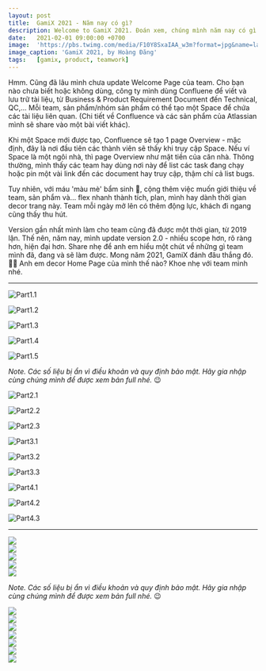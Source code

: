 ```yaml
---
layout: post
title:  GamiX 2021 - Năm nay có gì?
description: Welcome to GamiX 2021. Đoán xem, chúng mình năm nay có gì hot!
date:   2021-02-01 09:00:00 +0700
image:  'https://pbs.twimg.com/media/F10Y8SxaIAA_w3m?format=jpg&name=large'
image_caption: 'GamiX 2021, by Hoàng Đăng'
tags:   [gamix, product, teamwork]
---
```


Hmm. Cũng đã lâu mình chưa update Welcome Page của team. Cho bạn nào chưa biết hoặc không dùng, công ty mình dùng Confluene để viết và lưu trữ tài liệu, từ Business & Product Requirement Document đến Technical, QC,... Mỗi team, sản phẩm/nhóm sản phẩm có thể tạo một Space để chứa các tài liệu liên quan. (Chi tiết về Confluence và các sản phẩm của Atlassian mình sẽ share vào một bài viết khác).

Khi một Space mới được tạo, Confluence sẽ tạo 1 page Overview - mặc định, đây là nơi đầu tiên các thành viên sẽ thấy khi truy cập Space. Nếu ví Space là một ngôi nhà, thì page Overview như mặt tiền của căn nhà. Thông thường, mình thấy các team hay dùng nơi này để list các task đang chạy hoặc pin một vài link đến các document hay truy cập, thậm chí cả list bugs.

Tuy nhiên, với máu 'màu mè' bẩm sinh 🤣, cộng thêm việc muốn giới thiệu về team, sản phẩm và... flex nhanh thành tích, plan, mình hay dành thời gian decor trang này. Team mỗi ngày mở lên có thêm động lực, khách đi ngang cũng thấy thu hút. 

Version gần nhất mình làm cho team cũng đã được một thời gian, từ 2019 lận. Thế nên, năm nay, mình update version 2.0 - nhiều scope hơn, rõ ràng hơn, hiện đại hơn. Share nhẹ để anh em hiểu một chút về những gì team mình đã, đang và sẽ làm được. Mong năm 2021, GamiX đánh đâu thắng đó. 💪🏻 Anh em decor Home Page của mình thế nào? Khoe nhẹ với team mình nhé.

___
![Part1.1](https://pbs.twimg.com/media/F10Y4_haMAAOL71?format=jpg&name=large)

![Part1.2](https://pbs.twimg.com/media/F10Y_bvaEAUv-80?format=png&name=large)

![Part1.3](https://pbs.twimg.com/media/F10ZAkPaQAEFZND?format=jpg&name=large)

![Part1.4](https://pbs.twimg.com/media/F10ZFLxacAAeDgt?format=jpg&name=large)

![Part1.5](https://pbs.twimg.com/media/F10bDtxacAAjgBJ?format=jpg&name=large)

*Note. Các số liệu bị ẩn vì điều khoản và quy định bảo mật. Hãy gia nhập cùng chúng mình để được xem bản full nhé.* 😉



![Part2.1](https://pbs.twimg.com/media/F10ZIEzaQAA23J_?format=jpg&name=large)

![Part2.2](https://pbs.twimg.com/media/F10ZPMBaAAA2Jkc?format=jpg&name=large)

![Part2.3](https://pbs.twimg.com/media/F10ZR2raIAAsiPM?format=jpg&name=large)



![Part3.1](https://pbs.twimg.com/media/F10ZUXZaQAAMaVX?format=jpg&name=large)

![Part3.2](https://pbs.twimg.com/media/F10ZVh_aMAAVv1w?format=jpg&name=large)

![Part3.3](https://pbs.twimg.com/media/F10ZWsvaIAECVc3?format=jpg&name=large)



![Part4.1](https://pbs.twimg.com/media/F10ZXvnaEAAdSz3?format=jpg&name=large)

![Part4.2](https://pbs.twimg.com/media/F10Za-baQAArU6K?format=jpg&name=large)

![Part4.3](https://pbs.twimg.com/media/F10ZcEFaEAE02H0?format=jpg&name=large)

___

<div class="gallery-box">
  <div class="gallery">
    <img src="https://pbs.twimg.com/media/F10Y4_haMAAOL71?format=jpg&name=large" loading="lazy">
  </div>
</div>

<div class="gallery-box">
  <div class="gallery">
    <img src="https://pbs.twimg.com/media/F10Y_bvaEAUv-80?format=png&name=large" loading="lazy">
  </div>
</div>

<div class="gallery-box">
  <div class="gallery">
    <img src="https://pbs.twimg.com/media/F10ZAkPaQAEFZND?format=jpg&name=large" loading="lazy">
  </div>
</div>

<div class="gallery-box">
  <div class="gallery">
    <img src="https://pbs.twimg.com/media/F10ZFLxacAAeDgt?format=jpg&name=large" loading="lazy">
  </div>
</div>

<div class="gallery-box">
  <div class="gallery">
    <img src="https://pbs.twimg.com/media/F10bDtxacAAjgBJ?format=jpg&name=large" loading="lazy">
  </div>
</div>

*Note. Các số liệu bị ẩn vì điều khoản và quy định bảo mật. Hãy gia nhập cùng chúng mình để được xem bản full nhé.* 😉



<div class="gallery-box">
  <div class="gallery">
    <img src="https://pbs.twimg.com/media/F0-6AJNaUAAQ8-O?format=jpg&name=medium" loading="lazy">
  </div>
</div>

<div class="gallery-box">
  <div class="gallery">
    <img src="https://pbs.twimg.com/media/F0-6AJNaUAAQ8-O?format=jpg&name=medium" loading="lazy">
  </div>
</div>

<div class="gallery-box">
  <div class="gallery">
    <img src="https://pbs.twimg.com/media/F0-6AJNaUAAQ8-O?format=jpg&name=medium" loading="lazy">
  </div>
</div>

<div class="gallery-box">
  <div class="gallery">
    <img src="https://pbs.twimg.com/media/F0-6AJNaUAAQ8-O?format=jpg&name=medium" loading="lazy">
  </div>
</div>

<div class="gallery-box">
  <div class="gallery">
    <img src="https://pbs.twimg.com/media/F0-6AJNaUAAQ8-O?format=jpg&name=medium" loading="lazy">
  </div>
</div>

<div class="gallery-box">
  <div class="gallery">
    <img src="https://pbs.twimg.com/media/F0-6AJNaUAAQ8-O?format=jpg&name=medium" loading="lazy">
  </div>
</div>

<div class="gallery-box">
  <div class="gallery">
    <img src="https://pbs.twimg.com/media/F0-6AJNaUAAQ8-O?format=jpg&name=medium" loading="lazy">
  </div>
</div>